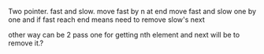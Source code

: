 Two pointer. fast and slow.
move fast by n 
at end move fast and slow one by one and 
if fast reach end means need to remove slow's next

other way can be 2 pass one for getting nth element and next will be to remove it.?
